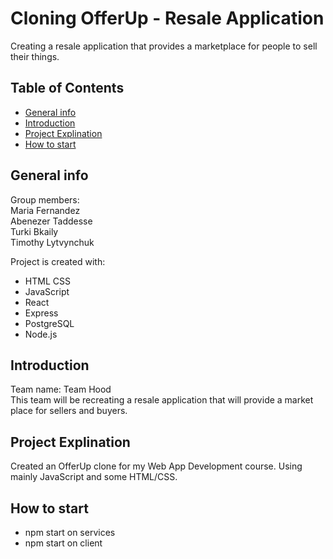 # Cloning OfferUp - Resale Application
Creating a resale application that provides a marketplace for people to sell their things.

## Table of Contents
* [General info](#general-info)
* [Introduction](#introduction)
* [Project Explination](#Project-Explination)
* [How to start](#How-to-start)

## General info 
Group members:
<br/>
Maria Fernandez
<br/>
Abenezer Taddesse
<br/>
Turki Bkaily
<br/>
Timothy Lytvynchuk

Project is created with:
* HTML CSS
* JavaScript
* React
* Express
* PostgreSQL
* Node.js

## Introduction
Team name: Team Hood
<br/>
This team will be recreating a resale application that will provide  a market place for sellers and buyers.

## Project Explination
Created an OfferUp clone for my Web App Development course. Using mainly JavaScript and some HTML/CSS.

## How to start
* npm start on services
* npm start on client
